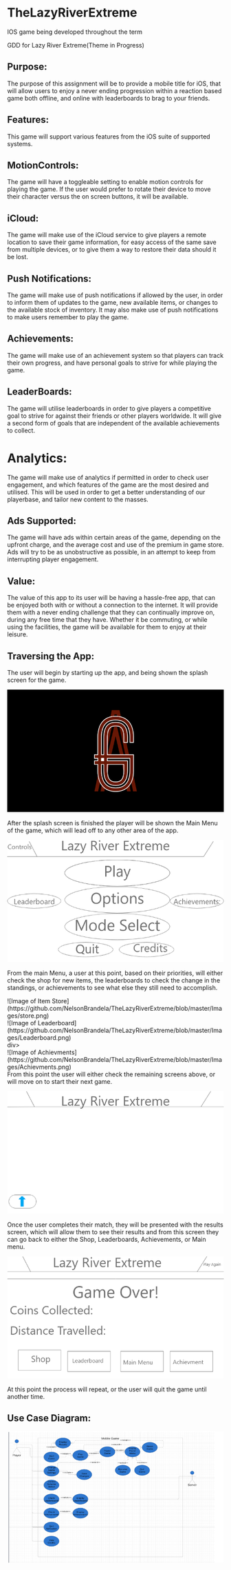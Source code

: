 # TheLazyRiverExtreme
IOS game being developed throughout the term

GDD for Lazy River Extreme(Theme in Progress)

## Purpose:

The purpose of this assignment will be to provide a mobile title for iOS, that will allow users to enjoy a never ending progression within a reaction based game both offline, and online with leaderboards to brag to your friends.

## Features:

This game will support various features from the iOS suite of supported systems.

## MotionControls:

The game will have a toggleable setting to enable motion controls for playing the game. If the user would prefer to rotate their device to move their character versus the on screen buttons, it will be available.

## iCloud:

The game will make use of the iCloud service to give players a remote location to save their game information, for easy access of the same save from multiple devices, or to give them a way to restore their data should it be lost.

## Push Notifications:

The game will make use of push notifications if allowed by the user, in order to inform them of updates to the game, new available items, or changes to the available stock of inventory. It may also make use of push notifications to make users remember to play the game.

## Achievements:

The game will make use of an achievement system so that players can track their own progress, and have personal goals to strive for while playing the game.

## LeaderBoards:

The game will utilise leaderboards in order to give players a competitive goal to strive for against their friends or other players worldwide. It will give a second form of goals that are independent of the available achievements to collect.

# Analytics:

The game will make use of analytics if permitted in order to check user engagement, and which features of the game are the most desired and utilised. This will be used in order to get a better understanding of our playerbase, and tailor new content to the masses.

## Ads Supported:

The game will have ads within certain areas of the game, depending on the upfront charge, and the average cost and use of the premium in game store. Ads will try to be as unobstructive as possible, in an attempt to keep from interrupting player engagement.

## Value:

The value of this app to its user will be having a hassle-free app, that can be enjoyed both with or without a connection to the internet. It will provide them with a never ending challenge that they can continually improve on, during any free time that they have. Whether it be commuting, or while using the facilities, the game will be available for them to enjoy at their leisure.

## Traversing the App:

The user will begin by starting up the app, and being shown the splash screen for the game.

![Image of SplashScreen](https://github.com/NelsonBrandela/TheLazyRiverExtreme/blob/master/Images/splash.png)

After the splash screen is finished the player will be shown the Main Menu of the game, which will lead off to any other area of the app.

![Image of Main Menu](https://github.com/NelsonBrandela/TheLazyRiverExtreme/blob/master/Images/mainscreen.png)


From the main Menu, a user at this point, based on their priorities, will either check the shop for new items, the leaderboards to check the change in the standings, or achievements to see what else they still need to accomplish.
<div>
![Image of Item Store](https://github.com/NelsonBrandela/TheLazyRiverExtreme/blob/master/Images/store.png)
</div>

<div>
![Image of Leaderboard](https://github.com/NelsonBrandela/TheLazyRiverExtreme/blob/master/Images/Leaderboard.png)
</div>div>

<div>
![Image of Achievments](https://github.com/NelsonBrandela/TheLazyRiverExtreme/blob/master/Images/Achievments.png)
</div>
From this point the user will either check the remaining screens above, or will move on to start their next game.

![Image of In Game Screen](https://github.com/NelsonBrandela/TheLazyRiverExtreme/blob/master/Images/InGameScreen.png)

Once the user completes their match, they will be presented with the results screen, which will allow them to see their results and from this screen they can go back to either the Shop, Leaderboards, Achievements, or Main menu.

![Image of Game Over](https://github.com/NelsonBrandela/TheLazyRiverExtreme/blob/master/Images/Results.png)

At this point the process will repeat, or the user will quit the game until another time.

## Use Case Diagram:
![Image of Use Case Diagram](https://github.com/NelsonBrandela/TheLazyRiverExtreme/blob/master/Images/UseCaseDiagram.png)


